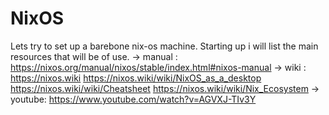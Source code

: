 # NixOS
Lets try to set up a barebone nix-os machine.
Starting up i will list the main resources that will be of use. 
	-> manual :	https://nixos.org/manual/nixos/stable/index.html#nixos-manual
	-> wiki	  :	https://nixos.wiki
				https://nixos.wiki/wiki/NixOS_as_a_desktop
				https://nixos.wiki/wiki/Cheatsheet
				https://nixos.wiki/wiki/Nix_Ecosystem
	-> youtube: https://www.youtube.com/watch?v=AGVXJ-TIv3Y
	
				
